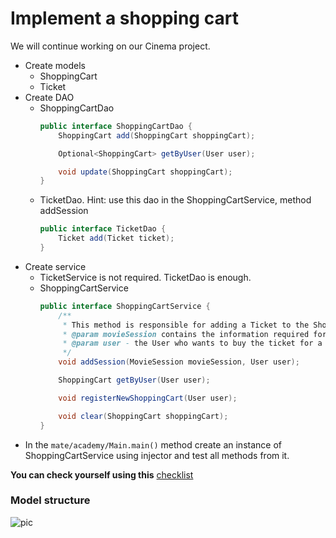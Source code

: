 # Implement a shopping cart
We will continue working on our Cinema project.

- Create models
    - ShoppingCart
    - Ticket
- Create DAO
    - ShoppingCartDao
        ```java
        public interface ShoppingCartDao {
            ShoppingCart add(ShoppingCart shoppingCart);
        
            Optional<ShoppingCart> getByUser(User user);
        
            void update(ShoppingCart shoppingCart);
        }
        ```
    - TicketDao. Hint: use this dao in the ShoppingCartService, method addSession
        ```java
        public interface TicketDao {
            Ticket add(Ticket ticket);
        }
        ```   
- Create service
    - TicketService is not required. TicketDao is enough.
    - ShoppingCartService
        ```java
        public interface ShoppingCartService {
            /**
             * This method is responsible for adding a Ticket to the ShoppingCart
             * @param movieSession contains the information required for the ticket
             * @param user - the User who wants to buy the ticket for a specific movieSessio
             */
            void addSession(MovieSession movieSession, User user);
        
            ShoppingCart getByUser(User user);
        
            void registerNewShoppingCart(User user);
      
            void clear(ShoppingCart shoppingCart);
        }
        ```
- In the `mate/academy/Main.main()` method create an instance of ShoppingCartService using injector and test all methods from it.

__You can check yourself using this__ [checklist](./checklist.md)

### Model structure 
![pic](Hibernate_Cinema_Uml.png)
